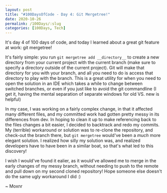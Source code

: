 ```yaml
---
layout: post
title: "#100DaysOfCode - Day 4: Git Mergetree!"
date: 2020-10-26
permalink: /100Days/:slug
categories: [100Days, Tech]
---
```

It's day 4 of 100 days of code, and today I learned about a great git feature at work: git mergetree!

It's fairly simple: you run `git mergetree add __directory__` to create a new directory from your current project with the current branch (make sure to specify a directory outside of the current project). Git will make that directory for you with your branch, and all you need to do is access that directory to play with the branch. This is a great utility for when you need to open the solution in an IDE which takes a while to change between switched branches, or even if you just like to avoid the git commandline (I get it, having the mental separation of separate windows for old VS. new is helpful)

In my case, I was working on a fairly complex change, in that it affected many different files, and my committed work had gotten pretty messy in its differences from dev. In hoping to clean it up to make referencing back to the files changes a bit easier, I decided to backtrack and redo my commits. My (terrible) workaround or solution was to re-clone the repository, and check-out the branch there, but `git mergetree` would've been a _much_ more elegant solution. I realized how silly my solution was, and realized developers have to have been in a similar boat, so that's what led to this discovery! 

I wish I would've found it ealier, as it would've allowed me to merge in the early changes of my messy branch, without needing to push to the remote and pull down on my second cloned repository! Hope someone else doesn't do the same ugly workaround I did :)

~ Moxnr
